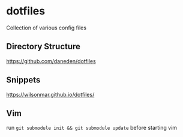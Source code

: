 dotfiles
========

Collection of various config files


## Directory Structure
https://github.com/daneden/dotfiles

## Snippets
https://wilsonmar.github.io/dotfiles/


## Vim

run ```git submodule init && git submodule update``` before starting vim
